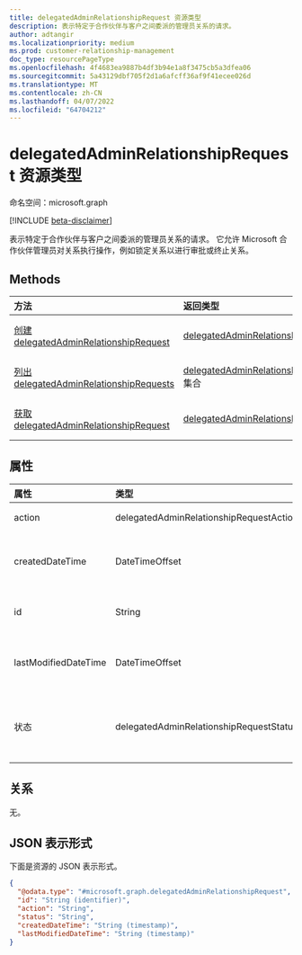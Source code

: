 ```yaml
---
title: delegatedAdminRelationshipRequest 资源类型
description: 表示特定于合作伙伴与客户之间委派的管理员关系的请求。
author: adtangir
ms.localizationpriority: medium
ms.prod: customer-relationship-management
doc_type: resourcePageType
ms.openlocfilehash: 4f4683ea9887b4df3b94e1a8f3475cb5a3dfea06
ms.sourcegitcommit: 5a43129dbf705f2d1a6afcff36af9f41ecee026d
ms.translationtype: MT
ms.contentlocale: zh-CN
ms.lasthandoff: 04/07/2022
ms.locfileid: "64704212"
---
```

# <a name="delegatedadminrelationshiprequest-resource-type"></a>delegatedAdminRelationshipRequest 资源类型

命名空间：microsoft.graph

[!INCLUDE [beta-disclaimer](../../includes/beta-disclaimer.md)]

表示特定于合作伙伴与客户之间委派的管理员关系的请求。 它允许 Microsoft 合作伙伴管理员对关系执行操作，例如锁定关系以进行审批或终止关系。

## <a name="methods"></a>Methods
|方法|返回类型|说明|
|:---|:---|:---|
|[创建 delegatedAdminRelationshipRequest](../api/delegatedadminrelationship-post-requests.md)|[delegatedAdminRelationshipRequest](delegatedadminrelationshiprequest.md)|创建新的 **delegatedAdminRelationshipRequest** 对象。|
|[列出 delegatedAdminRelationshipRequests](../api/delegatedadminrelationship-list-requests.md)|[delegatedAdminRelationshipRequest](delegatedadminrelationshiprequest.md) 集合|获取 **delegatedAdminRelationshipRequest** 对象及其属性的列表。|
|[获取 delegatedAdminRelationshipRequest](../api/delegatedadminrelationshiprequest-get.md)|[delegatedAdminRelationshipRequest](delegatedadminrelationshiprequest.md)|读取 **delegatedAdminRelationshipRequest** 对象的属性和关系。|

## <a name="properties"></a>属性
|属性|类型|说明|
|:---|:---|:---|
|action|delegatedAdminRelationshipRequestAction|要对委派的管理关系执行的操作。|
|createdDateTime|DateTimeOffset|以 ISO 8601 格式和 UTC 时间创建关系请求的日期和时间。 只读。 |
|id|String|关系请求的唯一标识符。 只读。 继承自 [entity](../resources/entity.md)。|
|lastModifiedDateTime|DateTimeOffset|ISO 8601 格式的日期和时间以及上次修改此关系请求时的 UTC 时间。 只读。|
|状态|delegatedAdminRelationshipRequestStatus|请求的状态。 只读。 可能的值包括 `created`、`pending`、`complete`、`failed`、`unknownFutureValue`。|

## <a name="relationships"></a>关系
无。

## <a name="json-representation"></a>JSON 表示形式
下面是资源的 JSON 表示形式。
<!-- {
  "blockType": "resource",
  "keyProperty": "id",
  "@odata.type": "microsoft.graph.delegatedAdminRelationshipRequest",
  "baseType": "microsoft.graph.entity",
  "openType": false
}
-->
``` json
{
  "@odata.type": "#microsoft.graph.delegatedAdminRelationshipRequest",
  "id": "String (identifier)",
  "action": "String",
  "status": "String",
  "createdDateTime": "String (timestamp)",
  "lastModifiedDateTime": "String (timestamp)"
}
```

